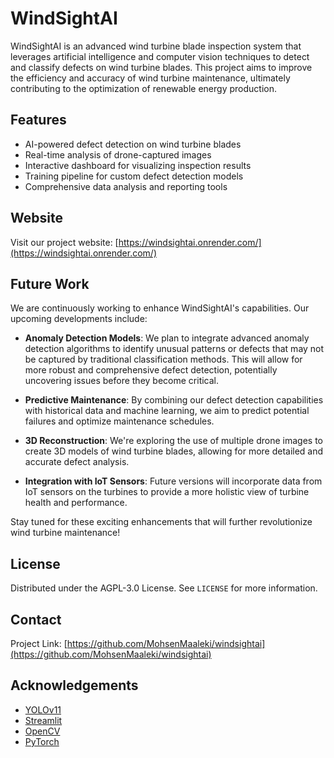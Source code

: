 # WindSightAI

WindSightAI is an advanced wind turbine blade inspection system that leverages artificial intelligence and computer vision techniques to detect and classify defects on wind turbine blades. This project aims to improve the efficiency and accuracy of wind turbine maintenance, ultimately contributing to the optimization of renewable energy production.

## Features

- AI-powered defect detection on wind turbine blades
- Real-time analysis of drone-captured images
- Interactive dashboard for visualizing inspection results
- Training pipeline for custom defect detection models
- Comprehensive data analysis and reporting tools

## Website

Visit our project website: [https://windsightai.onrender.com/](https://windsightai.onrender.com/)

## Future Work

We are continuously working to enhance WindSightAI's capabilities. Our upcoming developments include:

- **Anomaly Detection Models**: We plan to integrate advanced anomaly detection algorithms to identify unusual patterns or defects that may not be captured by traditional classification methods. This will allow for more robust and comprehensive defect detection, potentially uncovering issues before they become critical.

- **Predictive Maintenance**: By combining our defect detection capabilities with historical data and machine learning, we aim to predict potential failures and optimize maintenance schedules.

- **3D Reconstruction**: We're exploring the use of multiple drone images to create 3D models of wind turbine blades, allowing for more detailed and accurate defect analysis.

- **Integration with IoT Sensors**: Future versions will incorporate data from IoT sensors on the turbines to provide a more holistic view of turbine health and performance.

Stay tuned for these exciting enhancements that will further revolutionize wind turbine maintenance!

## License

Distributed under the AGPL-3.0 License. See `LICENSE` for more information.

## Contact

Project Link: [https://github.com/MohsenMaaleki/windsightai](https://github.com/MohsenMaaleki/windsightai)

## Acknowledgements

- [YOLOv11](https://github.com/ultralytics/ultralytics)
- [Streamlit](https://streamlit.io/)
- [OpenCV](https://opencv.org/)
- [PyTorch](https://pytorch.org/)
